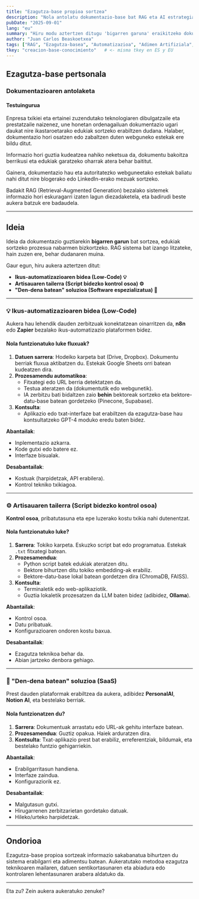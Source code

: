 ```yaml
---
title: "Ezagutza-base propioa sortzea"
description: "Nola antolatu dokumentazio-base bat RAG eta AI estrategiak erabiliz edukiak sortzea errazteko"
pubDate: "2025-09-01"
lang: "eu"
summary: "Hiru modu aztertzen ditugu 'bigarren garuna' eraikitzeko dokumentazio pertsonala eta profesionala antolatzeko: automatizazio bisualak, tokiko soluzioak edo SaaS espezializatuak erabilita."
author: "Juan Carlos Beaskoetxea"
tags: ["RAG", "Ezagutza-basea", "Automatizazioa", "Adimen Artifiziala", "Prestakuntza"]
tkey: "creacion-base-conocimiento"   # <- misma tkey en ES y EU
---
```


## Ezagutza-base pertsonala

### Dokumentazioaren antolaketa

#### Testuingurua

Enpresa txikiei eta ertainei zuzendutako teknologiaren dibulgatzaile eta prestatzaile naizenez, une honetan ordenagailuan dokumentazio ugari daukat nire ikastaroetarako edukiak sortzeko erabiltzen dudana. Halaber, dokumentazio hori osatzen edo zabaltzen duten webguneko estekak ere bildu ditut.

Informazio hori guztia kudeatzea nahiko neketsua da, dokumentu bakoitza berrikusi eta edukiak garatzeko oharrak atera behar baititut.

Gainera, dokumentazio hau eta autoritatezko webguneetako estekak baliatu nahi ditut nire blogerako edo LinkedIn-erako mezuak sortzeko.

Badakit RAG (Retrieval-Augmented Generation) bezalako sistemek informazio hori eskuragarri izaten lagun diezadaketela, eta badirudi beste aukera batzuk ere badaudela.

---

## Ideia

Ideia da dokumentazio guztiarekin **bigarren garun** bat sortzea, edukiak sortzeko prozesua nabarmen bizkortzeko. RAG sistema bat izango litzateke, hain zuzen ere, behar dudanaren muina.

Gaur egun, hiru aukera aztertzen ditut:

- **Ikus-automatizazioaren bidea (Low-Code) 💡**
- **Artisauaren tailerra (Script bidezko kontrol osoa) ⚙️**
- **"Den-dena batean" soluzioa (Software espezializatua) 🚀**

---

### 💡 Ikus-automatizazioaren bidea (Low-Code)

Aukera hau lehendik dauden zerbitzuak konektatzean oinarritzen da, **n8n** edo **Zapier** bezalako ikus-automatizazio plataformen bidez.

#### Nola funtzionatuko luke fluxuak?

1. **Datuen sarrera**: Hodeiko karpeta bat (Drive, Dropbox). Dokumentu berriak fluxua aktibatzen du. Estekak Google Sheets orri batean kudeatzen dira.
2. **Prozesamendu automatikoa**:
   - Fitxategi edo URL berria detektatzen da.
   - Testua ateratzen da (dokumentutik edo webgunetik).
   - IA zerbitzu bati bidaltzen zaio **behin** bektoreak sortzeko eta bektore-datu-base batean gordetzeko (Pinecone, Supabase).
3. **Kontsulta**:
   - Aplikazio edo txat-interfaze bat erabiltzen da ezagutza-base hau kontsultatzeko GPT-4 moduko eredu baten bidez.

**Abantailak**:
- Inplementazio azkarra.
- Kode gutxi edo batere ez.
- Interfaze bisualak.

**Desabantailak**:
- Kostuak (harpidetzak, API erabilera).
- Kontrol tekniko txikiagoa.

---

### ⚙️ Artisauaren tailerra (Script bidezko kontrol osoa)

**Kontrol osoa**, pribatutasuna eta epe luzerako kostu txikia nahi dutenentzat.

#### Nola funtzionatuko luke?

1. **Sarrera**: Tokiko karpeta. Eskuzko script bat edo programatua. Estekak `.txt` fitxategi batean.
2. **Prozesamendua**:
   - Python script batek edukiak ateratzen ditu.
   - Bektore bihurtzen ditu tokiko embedding-ak erabiliz.
   - Bektore-datu-base lokal batean gordetzen dira (ChromaDB, FAISS).
3. **Kontsulta**:
   - Terminaletik edo web-aplikaziotik.
   - Guztia lokaletik prozesatzen da LLM baten bidez (adibidez, **Ollama**).

**Abantailak**:
- Kontrol osoa.
- Datu pribatuak.
- Konfigurazioaren ondoren kostu baxua.

**Desabantailak**:
- Ezagutza teknikoa behar da.
- Abian jartzeko denbora gehiago.

---

### 🚀 "Den-dena batean" soluzioa (SaaS)

Prest dauden plataformak erabiltzea da aukera, adibidez **PersonalAI**, **Notion AI**, eta bestelako berriak.

#### Nola funtzionatzen du?

1. **Sarrera**: Dokumentuak arrastatu edo URL-ak gehitu interfaze batean.
2. **Prozesamendua**: Guztiz opakua. Haiek arduratzen dira.
3. **Kontsulta**: Txat-aplikazio prest bat erabiliz, erreferentziak, bildumak, eta bestelako funtzio gehigarriekin.

**Abantailak**:
- Erabilgarritasun handiena.
- Interfaze zaindua.
- Konfiguraziorik ez.

**Desabantailak**:
- Malgutasun gutxi.
- Hirugarrenen zerbitzarietan gordetako datuak.
- Hileko/urteko harpidetzak.

---

## Ondorioa

Ezagutza-base propioa sortzeak informazio sakabanatua bihurtzen du sistema erabilgarri eta adimentsu batean. Aukeratutako metodoa ezagutza teknikoaren mailaren, datuen sentikortasunaren eta abiadura edo kontrolaren lehentasunaren arabera aldatuko da.

---

Eta zu? Zein aukera aukeratuko zenuke?
